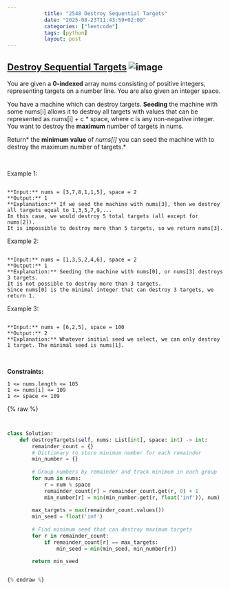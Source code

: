 ```yaml
---
            title: "2548 Destroy Sequential Targets"
            date: "2025-08-23T11:43:59+02:00"
            categories: ["leetcode"]
            tags: [python]
            layout: post
---
```

            
## [Destroy Sequential Targets](https://leetcode.com/problems/destroy-sequential-targets) ![image](https://img.shields.io/badge/Difficulty-Medium-orange)

You are given a **0-indexed** array nums consisting of positive integers, representing targets on a number line. You are also given an integer space.

You have a machine which can destroy targets. **Seeding** the machine with some nums[i] allows it to destroy all targets with values that can be represented as nums[i] + c * space, where c is any non-negative integer. You want to destroy the **maximum** number of targets in nums.

Return* the **minimum value** of *nums[i]* you can seed the machine with to destroy the maximum number of targets.*

 

Example 1:

```

**Input:** nums = [3,7,8,1,1,5], space = 2
**Output:** 1
**Explanation:** If we seed the machine with nums[3], then we destroy all targets equal to 1,3,5,7,9,... 
In this case, we would destroy 5 total targets (all except for nums[2]). 
It is impossible to destroy more than 5 targets, so we return nums[3].

```

Example 2:

```

**Input:** nums = [1,3,5,2,4,6], space = 2
**Output:** 1
**Explanation:** Seeding the machine with nums[0], or nums[3] destroys 3 targets. 
It is not possible to destroy more than 3 targets.
Since nums[0] is the minimal integer that can destroy 3 targets, we return 1.

```

Example 3:

```

**Input:** nums = [6,2,5], space = 100
**Output:** 2
**Explanation:** Whatever initial seed we select, we can only destroy 1 target. The minimal seed is nums[1].

```

 

**Constraints:**

	1 <= nums.length <= 105
	1 <= nums[i] <= 109
	1 <= space <= 109

{% raw %}


```python


class Solution:
    def destroyTargets(self, nums: List[int], space: int) -> int:
        remainder_count = {}
        # Dictionary to store minimum number for each remainder
        min_number = {}
        
        # Group numbers by remainder and track minimum in each group
        for num in nums:
            r = num % space
            remainder_count[r] = remainder_count.get(r, 0) + 1
            min_number[r] = min(min_number.get(r, float('inf')), num)
        
        max_targets = max(remainder_count.values())
        min_seed = float('inf')
        
        # Find minimum seed that can destroy maximum targets
        for r in remainder_count:
            if remainder_count[r] == max_targets:
                min_seed = min(min_seed, min_number[r])
        
        return min_seed


{% endraw %}
```
